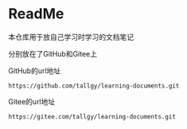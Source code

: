 # ReadMe

本仓库用于放自己学习时学习的文档笔记



分别放在了GitHub和Gitee上

GitHub的url地址

```
https://github.com/tallgy/learning-documents.git
```

Gitee的url地址

```
https://gitee.com/tallgy/learning-documents.git
```

